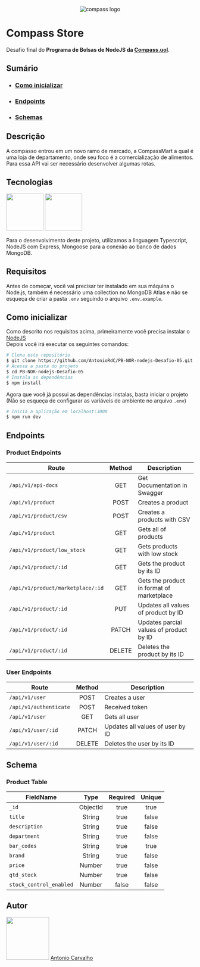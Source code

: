 <p align="center">
  <img alt="compass logo" src="https://user-images.githubusercontent.com/65569815/176964539-fe858838-0d07-418e-9220-b6d94461ecee.png" />
</p>

# Compass Store

Desafio final do **Programa de Bolsas de NodeJS da [Compass.uol](https://compass.uol/)**.

## Sumário
* ### [Como inicializar](#-como-inicializar)
* ### [Endpoints](#-endpoints)
* ### [Schemas](#-schemas)

## Descrição
A compasso entrou em um novo ramo de mercado, a CompassMart a qual é uma loja de departamento, onde seu foco é a comercialização de alimentos. Para essa
API vai ser necessário desenvolver algumas rotas.

## Tecnologias

<p>
  <img src="https://user-images.githubusercontent.com/65569815/182266557-f2d0c589-fe31-4d65-b867-cb40385066a0.svg" width="100">
  <img src="https://user-images.githubusercontent.com/65569815/182253645-6966537e-18ed-4c47-974b-22510cc3d834.png" width="100">
</p>

Para o desenvolvimento deste projeto, utilizamos a linguagem Typescript, NodeJS com Express, Mongoose para a conexão ao banco de dados MongoDB.
<br/>

## Requisitos

Antes de começar, você vai precisar ter instalado em sua máquina o Node.js, também é necessário uma collection no MongoDB Atlas e não se esqueça de criar a pasta `.env` seguindo o arquivo `.env.example`.

## Como inicializar

Como descrito nos requisitos acima, primeiramente você precisa instalar o [NodeJS](https://nodejs.org/en/)
<br/>
Depois você irá executar os seguintes comandos:

```bash
# Clona este repositório
$ git clone https://github.com/AntonioRdC/PB-NOR-nodejs-Desafio-05.git
# Acessa a pasta do projeto
$ cd PB-NOR-nodejs-Desafio-05
# Instala as dependências
$ npm install
```

Agora que você já possui as dependências instalas, basta iniciar o projeto (Não se esqueça de configurar as variáveis de ambiente no arquivo `.env`)

```bash
# Inicia a aplicação em localhost:3000
$ npm run dev
```

## Endpoints

### Product Endpoints
|               Route                |    Method    |               Description                  |
|   ----------------------------     | :----------: |  ---------------------------------------   |
|  `/api/v1/api-docs`                |    GET       |  Get Documentation in Swagger              |
|  `/api/v1/product`                 |    POST      |  Creates a product                         |
|  `/api/v1/product/csv`             |    POST      |  Creates a products with CSV               |
|  `/api/v1/product`                 |    GET       |  Gets all of products                      |
|  `/api/v1/product/low_stock`       |    GET       |  Gets products with low stock              |
|  `/api/v1/product/:id`             |    GET       |  Gets the product by its ID                |
|  `/api/v1/product/marketplace/:id` |    GET       |  Gets the product in format of marketplace |
|  `/api/v1/product/:id`             |    PUT       |  Updates all values of product by ID       |
|  `/api/v1/product/:id`             |    PATCH     |  Updates parcial values of product by ID   |
|  `/api/v1/product/:id`             |    DELETE    |  Deletes the product by its ID             |


### User Endpoints
|               Route             |    Method    |               Description                  |
|   -------------------------     | :----------: |  ---------------------------------------   |
|  `/api/v1/user`                 |    POST      |  Creates a user                            |
|  `/api/v1/authenticate`         |    POST      |  Received token                            |
|  `/api/v1/user`                 |    GET       |  Gets all user                             |
|  `/api/v1/user/:id`             |    PATCH     |  Updates all values of user by ID          |
|  `/api/v1/user/:id`             |    DELETE    |  Deletes the user by its ID                |

## Schema

### Product Table
|         FieldName        |    Type   | Required | Unique |
|--------------------------|:---------:|:--------:|:------:|
| `_id`                    | ObjectId  | true     | true   |
| `title`                  | String    | true     | false  |
| `description`            | String    | true     | false  |
| `department`             | String    | true     | false  |
| `bar_codes`              | String    | true     | true   |
| `brand`                  | String    | true     | false  |
| `price`                  | Number    | true     | false  |
| `qtd_stock`              | Number    | true     | false  |
| `stock_control_enabled`  | Number    | false    | false  |


## Autor
<img src="https://avatars.githubusercontent.com/AntonioRdC" width=115>  
<a href="https://github.com/AntonioRdC">Antonio Carvalho</a>
